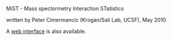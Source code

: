 MiST - Mass spectormetry Interaction STatistics

written by Peter Cimermancic (Krogan/Sali Lab, UCSF), May 2010

A [web interface](https://salilab.org/mist/) is also available.
